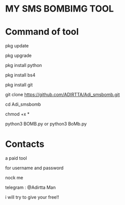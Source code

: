 # MY SMS BOMBIMG TOOL

# Command of tool
pkg update

pkg upgrade

pkg install python 

pkg install bs4 

pkg install git 

git clone https://github.com/ADIRTTA/Adi_smsbomb.git

cd Adi_smsbomb

chmod +x *

python3 BOMB.py or python3 BoMb.py

# Contacts

a paid tool 

for username and password

nock me 

telegram : @Adirtta Man 

i will try to give your free!!
